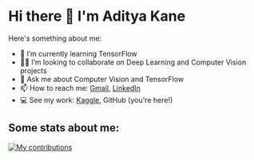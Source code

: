 # Hi there 👋 I'm Aditya Kane

<!--
**AdityaKane2001/AdityaKane2001** is a ✨ _special_ ✨ repository because its `README.md` (this file) appears on your GitHub profile.-->

Here's something about me:

- 🌱 I’m currently learning TensorFlow
- :man_technologist: I’m looking to collaborate on Deep Learning and Computer Vision projects
- 💬 Ask me about Computer Vision and TensorFlow
- 📫 How to reach me: [Gmail](https://mail.google.com/mail/u/0/?fs=1&tf=cm&source=mailto&to=adityakane1@gmail.com), [LinkedIn](https://www.linkedin.com/in/aditya-kane/) 
- :computer: See my work: [Kaggle](https://www.kaggle.com/adityakane), GitHub (you're here!)

## Some stats about me:
[![My contributions](https://AdityaKane2001.github.io/contributions.png)](https://AdityaKane2001.github.io/contributions)

